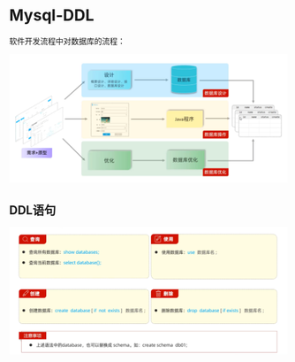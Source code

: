 # Mysql-DDL

软件开发流程中对数据库的流程：

![](images/2024-04-22-19-21-32.png)

## DDL语句

![](images/2024-04-22-20-41-25.png)

